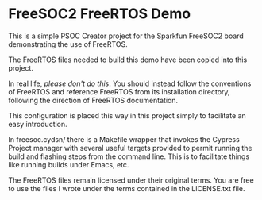 FreeSOC2 FreeRTOS Demo
======================

This is a simple PSOC Creator project for the Sparkfun FreeSOC2 board demonstrating the use of FreeRTOS.

The FreeRTOS files needed to build this demo have been copied into this project.

In real life, *please don't do this*.   You should instead follow the conventions of FreeRTOS and reference FreeRTOS from its installation directory, following the direction of FreeRTOS documentation.

This configuration is placed this way in this project simply to facilitate an easy introduction.

In freesoc.cydsn/ there is a Makefile wrapper that invokes the Cypress Project manager with several useful targets provided to permit running the build and flashing steps from the command line.   This is to facilitate things like running builds under Emacs, etc.

The FreeRTOS files remain licensed under their original terms.  You are free to use the files I wrote under the terms contained in the LICENSE.txt file.
